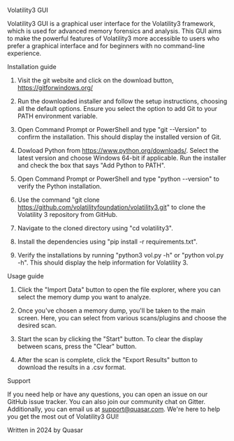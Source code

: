 Volatility3 GUI

Volatility3 GUI is a graphical user interface for the Volatility3 framework, which is used for advanced memory forensics and analysis. This GUI aims to make the powerful features of Volatility3 more accessible to users who prefer a graphical interface and for beginners with no command-line experience.


Installation guide
1. Visit the git website and click on the download button, https://gitforwindows.org/

2. Run the downloaded installer and follow the setup instructions, choosing all the default options. Ensure you select the option to add Git to your PATH environment variable.

3. Open Command Prompt or PowerShell and type "git --Version" to confirm the installation. This should display the installed version of Git.

4. Dowload Python from https://www.python.org/downloads/. Select the latest version and choose Windows 64-bit if applicable. Run the installer and check the box that says "Add Python to PATH".

5. Open Command Prompt or PowerShell and type "python --version" to verify the Python installation.

6. Use the command "git clone https://github.com/volatilityfoundation/volatility3.git" to clone the Volatility 3 repository from GitHub.

7. Navigate to the cloned directory using "cd volatility3".

8. Install the dependencies using "pip install -r requirements.txt". 

9. Verify the installations by running "python3 vol.py -h" or "python vol.py -h". This should display the help information for Volatility 3.


Usage guide
1. Click the "Import Data" button to open the file explorer, where you can select the memory dump you want to analyze.

2. Once you've chosen a memory dump, you'll be taken to the main screen. Here, you can select from various scans/plugins and choose the desired scan.

3. Start the scan by clicking the "Start" button. To clear the display between scans, press the "Clear" button.

4. After the scan is complete, click the "Export Results" button to download the results in a .csv format.


Support

If you need help or have any questions, you can open an issue on our GitHub issue tracker. You can also join our community chat on Gitter. Additionally, you can email us at support@quasar.com. We're here to help you get the most out of Volatility3 GUI!


Written in 2024 by Quasar
